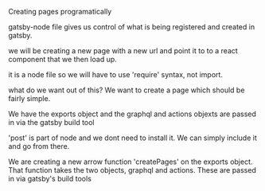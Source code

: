 Creating pages programatically

gatsby-node file gives us control of what is being registered and created in gatsby.

we will be creating a new page with a new url and point it to to a react component that we then load up.

it is a node file so we will have to use 'require' syntax, not import.

what do we want out of this? We want to create a page which should be fairly simple.

We have the exports object and the graphql and actions objexts are passed in via the gatsby build tool

'post' is part of node and we dont need to install it. We can simply include it and go from there.

We are creating a new arrow function 'createPages' on the exports object. That function takes the two objects, graphql and actions. These are passed in via gatsby's build tools
